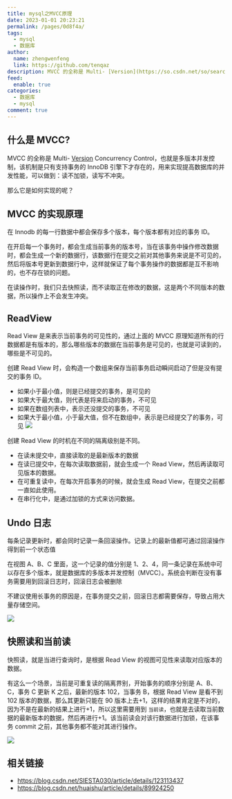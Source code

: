 ```yaml
---
title: mysql之MVCC原理
date: 2023-01-01 20:23:21
permalink: /pages/0d8f4a/
tags: 
  - mysql
  - 数据库
author: 
  name: zhengwenfeng
  link: https://github.com/tenqaz
description: MVCC 的全称是 Multi- [Version](https://so.csdn.net/so/search?q=Version&spm=1001.2101.3001.7020) Concurrency Control，也就是多版本并发控制，该机制是只有支持事务的 InnoDB 引擎下才存在的，用来实现提高数据库的并发性能，可以做到：读不加锁，读写不冲突。
feed: 
  enable: true
categories: 
  - 数据库
  - mysql
comment: true
---
```

## 什么是 MVCC?

MVCC 的全称是 Multi- [Version](https://so.csdn.net/so/search?q=Version&spm=1001.2101.3001.7020) Concurrency Control，也就是多版本并发控制，该机制是只有支持事务的 InnoDB 引擎下才存在的，用来实现提高数据库的并发性能，可以做到：读不加锁，读写不冲突。

那么它是如何实现的呢？

## MVCC 的实现原理

在 Innodb 的每一行数据中都会保存多个版本，每个版本都有对应的事务 ID。

在开启每一个事务时，都会生成当前事务的版本号，当在该事务中操作修改数据时，都会生成一个新的数据行，该数据行在提交之前对其他事务来说是不可见的，然后将版本号更新到数据行中，这样就保证了每个事务操作的数据都是互不影响的，也不存在锁的问题。

在读操作时，我们只去快照读，而不读取正在修改的数据，这是两个不同版本的数据，所以操作上不会发生冲突。

## ReadView

Read View 是来表示当前事务的可见性的，通过上面的 MVCC 原理知道所有的行数据都是有版本的，那么哪些版本的数据在当前事务是可见的，也就是可读到的，哪些是不可见的。

创建 Read View 时，会构造一个数组来保存当前事务启动瞬间启动了但是没有提交的事务 ID。
* 如果小于最小值，则是已经提交的事务，是可见的
* 如果大于最大值，则代表是将来启动的事务，不可见
* 如果在数组列表中，表示还没提交的事务，不可见
* 如果大于最小值，小于最大值，但不在数组中，表示是已经提交了的事务，可见
![](https://gcore.jsdelivr.net/gh/tenqaz/BLOG-CDN@main/20210821150008.png)

创建 Read View 的时机在不同的隔离级别是不同。
* 在读未提交中，直接读取的是最新版本的数据
* 在读已提交中，在每次读取数据前，就会生成一个 Read View，然后再读取可见版本的数据。
* 在可重复读中，在每次开启事务的时候，就会生成 Read View，在提交之前都一直如此使用。
* 在串行化中，是通过加锁的方式来访问数据。


## Undo 日志

每条记录更新时，都会同时记录一条回滚操作。记录上的最新值都可通过回滚操作得到前一个状态值

在视图 A、B、C 里面，这一个记录的值分别是 1、2、4，同一条记录在系统中可以存在多个版本，就是数据库的多版本并发控制（MVCC）。系统会判断在没有事务需要用到回滚日志时，回滚日志会被删除

不建议使用长事务的原因是，在事务提交之前，回滚日志都需要保存，导致占用大量存储空间。

![](https://gcore.jsdelivr.net/gh/tenqaz/BLOG-CDN@main/20210711223257.png)

## 快照读和当前读

快照读，就是当进行查询时，是根据 Read View 的视图可见性来读取对应版本的数据。

有这么一个场景，当前是可重复读的隔离界别，开始事务的顺序分别是 A、B、C，事务 C 更新 K 之后，最新的版本 102，当事务 B，根据 Read View 是看不到 102 版本的数据，那么其更新只能在 90 版本上去+1，这样的结果肯定是不对的，因为不是在最新的结果上进行+1，所以这里需要用到 `当前读`，也就是去读取当前数据的最新版本的数据，然后再进行+1。该当前读会对该行数据进行加锁，在该事务 commit 之前，其他事务都不能对其进行操作。

![](https://gcore.jsdelivr.net/gh/tenqaz/BLOG-CDN@main/20210821153520.png)


## 相关链接

* https://blog.csdn.net/SIESTA030/article/details/123113437
* https://blog.csdn.net/huaishu/article/details/89924250